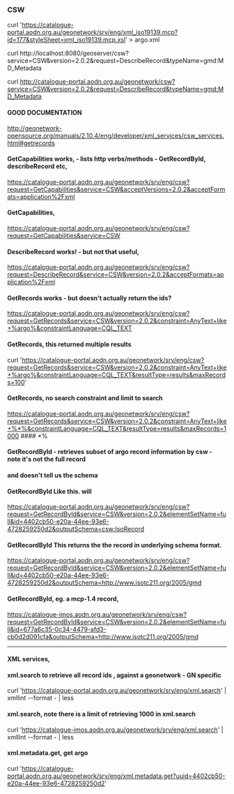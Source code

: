 
### CSW

curl 'https://catalogue-portal.aodn.org.au/geonetwork/srv/eng/xml_iso19139.mcp?id=177&styleSheet=xml_iso19139.mcp.xsl' > argo.xml

curl http://localhost:8080/geoserver/csw?service=CSW&version=2.0.2&request=DescribeRecord&typeName=gmd:MD_Metadata

curl http://catalogue-portal.aodn.org.au/geonetwork/csw?service=CSW&version=2.0.2&request=DescribeRecord&typeName=gmd:MD_Metadata


#### GOOD DOCUMENTATION
http://geonetwork-opensource.org/manuals/2.10.4/eng/developer/xml_services/csw_services.html#getrecords



#### GetCapabilities works,  - lists http verbs/methods - GetRecordById, describeRecord etc,
https://catalogue-portal.aodn.org.au/geonetwork/srv/eng/csw?request=GetCapabilities&service=CSW&acceptVersions=2.0.2&acceptFormats=application%2Fxml

#### GetCapabilities,
https://catalogue-portal.aodn.org.au/geonetwork/srv/eng/csw?request=GetCapabilities&service=CSW


#### DescribeRecord works! - but not that useful,
https://catalogue-portal.aodn.org.au/geonetwork/srv/eng/csw?request=DescribeRecord&service=CSW&version=2.0.2&acceptFormats=application%2Fxml



#### GetRecords works - but doesn't actually return the ids?
https://catalogue-portal.aodn.org.au/geonetwork/srv/eng/csw?request=GetRecords&service=CSW&version=2.0.2&constraint=AnyText+like+%argo%&constraintLanguage=CQL_TEXT


#### GetRecords,  this returned multiple results
curl 'https://catalogue-portal.aodn.org.au/geonetwork/srv/eng/csw?request=GetRecords&service=CSW&version=2.0.2&constraint=AnyText+like+%argo%&constraintLanguage=CQL_TEXT&resultType=results&maxRecords=100'



#### GetRecords, no search constraint and limit to search
https://catalogue-portal.aodn.org.au/geonetwork/srv/eng/csw?request=GetRecords&service=CSW&version=2.0.2&constraint=AnyText+like+%*%&constraintLanguage=CQL_TEXT&resultType=results&maxRecords=1000       #### *%


#### GetRecordById - retrieves subset of argo record information by csw - note it's not the full record
#### and doesn't tell us the schema



#### GetRecordById Like this. will 
https://catalogue-portal.aodn.org.au/geonetwork/srv/eng/csw?request=GetRecordById&service=CSW&version=2.0.2&elementSetName=full&id=4402cb50-e20a-44ee-93e6-4728259250d2&outputSchema=csw:IsoRecord

#### GetRecordById This returns the the record in underlying schema format.
https://catalogue-portal.aodn.org.au/geonetwork/srv/eng/csw?request=GetRecordById&service=CSW&version=2.0.2&elementSetName=full&id=4402cb50-e20a-44ee-93e6-4728259250d2&outputSchema=http://www.isotc211.org/2005/gmd

#### GetRecordById, eg. a mcp-1.4 record,
https://catalogue-imos.aodn.org.au/geonetwork/srv/eng/csw?request=GetRecordById&service=CSW&version=2.0.2&elementSetName=full&id=677a6c35-0c34-4479-afd3-cb0d2d091cfa&outputSchema=http://www.isotc211.org/2005/gmd


------------------------------------
#### XML services,

#### xml.search to retrieve all record ids , against a geonetwork - GN specific
curl 'https://catalogue-portal.aodn.org.au/geonetwork/srv/eng/xml.search' | xmllint --format - | less


#### xml.search, note there is a limit of retrieving 1000 in xml.search
curl 'https://catalogue-imos.aodn.org.au/geonetwork/srv/eng/xml.search' | xmllint --format - | less

#### xml.metadata.get, get argo
curl 'https://catalogue-portal.aodn.org.au/geonetwork/srv/eng/xml.metadata.get?uuid=4402cb50-e20a-44ee-93e6-4728259250d2'









